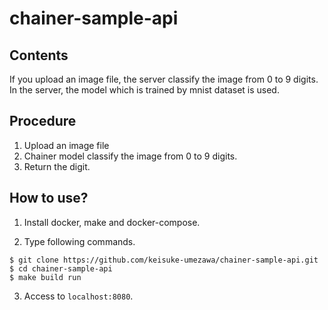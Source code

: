 # chainer-sample-api

## Contents
If you upload an image file, the server classify the image from 0 to 9 digits.
In the server, the model which is trained by mnist dataset is used.

## Procedure
1. Upload an image file
2. Chainer model classify the image from 0 to 9 digits.
3. Return the digit.

## How to use?
1. Install docker, make and docker-compose.

2. Type following commands.
```
$ git clone https://github.com/keisuke-umezawa/chainer-sample-api.git
$ cd chainer-sample-api
$ make build run
```

3. Access to `localhost:8080`.

